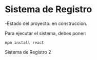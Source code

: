 <h1>Sistema de Registro</h1>

-Estado del proyecto: en construccion.

Para ejecutar el sistema, debes poner:

```npm install react```

Sistema de Registro 2
